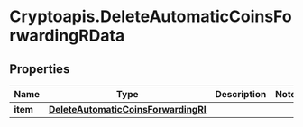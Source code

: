 # Cryptoapis.DeleteAutomaticCoinsForwardingRData

## Properties

Name | Type | Description | Notes
------------ | ------------- | ------------- | -------------
**item** | [**DeleteAutomaticCoinsForwardingRI**](DeleteAutomaticCoinsForwardingRI.md) |  | 



